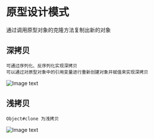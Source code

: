 # 原型设计模式​
通过调用原型对象的克隆方法复制出新的对象

## 深拷贝
    可通过序列化、反序列化实现深拷贝
    可以通过对原型对象中的引用变量进行重新创建对象并赋值来实现深拷贝
![Image text](https://cdn.nlark.com/yuque/0/2020/png/1171730/1587818030364-3703f39f-53c8-4c09-8215-26a3b81694be.png)
       
## 浅拷贝
    Object#clone 为浅拷贝
 ![Image text](https://cdn.nlark.com/yuque/0/2020/png/1171730/1587817833586-a941d7f3-143e-4abb-994c-0eea5e0289e4.png)
    
